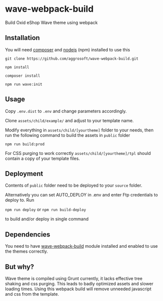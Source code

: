 # wave-webpack-build
Build Oxid eShop Wave theme using webpack

## Installation

You will need [composer](https://www.get-composer.org) and [nodejs](https://www.nodejs.org) (npm) installed to use this

`git clone https://github.com/aggrosoft/wave-webpack-build.git`

`npm install`

`composer install`

`npm run wave:init`

## Usage

Copy `.env.dist` to `.env` and change parameters accordingly.

Clone `assets/child/example/` and adjust to your template name.

Modify everything in `assets/child/[yourtheme]` folder to your needs, then  run the following command to build the assets in `public` folder

`npm run build:prod`

For CSS purging to work correctly `assets/child/[yourtheme]/tpl` should contain a copy of your template files.

## Deployment

Contents of `public` folder need to be deployed to your `source` folder. 

Alternatively you can set AUTO_DEPLOY in .env  and enter Ftp credentials to deploy to. Run 

`npm run deploy` or `npm run build-deploy`

to build and/or deploy in single command


## Dependencies

You need to have [wave-webpack-build](https://github.com/aggrosoft/wave-webpack-build) module installed and enabled to 
use the themes correctly.

## But why?

Wave theme is compiled using Grunt currently, it lacks effective tree shaking and css purging. This leads to badly
optimized assets and slower loading times. Using this webpack build will remove unneeded javascript and css from the
template.